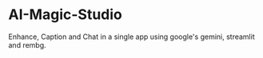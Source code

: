 # AI-Magic-Studio
Enhance, Caption and Chat in a single app using google's gemini, streamlit and rembg.
